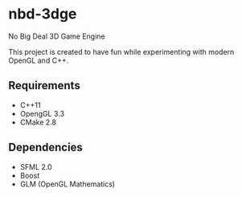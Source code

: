 nbd-3dge
========

No Big Deal 3D Game Engine 

This project is created to have fun while experimenting with modern OpenGL
and C++.

Requirements
------------

* C++11
* OpengGL 3.3
* CMake 2.8

Dependencies
------------

* SFML 2.0
* Boost
* GLM (OpenGL Mathematics)
